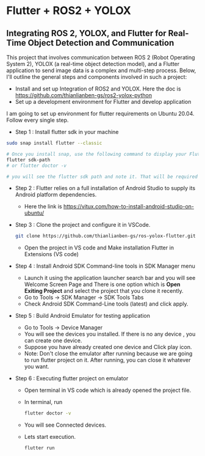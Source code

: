 # Flutter + ROS2 + YOLOX

## Integrating ROS 2, YOLOX, and Flutter for Real-Time Object Detection and Communication

This project that involves communication between ROS 2 (Robot Operating System 2), YOLOX (a real-time object detection model), and a Flutter application to send image data is a complex and multi-step process. Below, I'll outline the general steps and components involved in such a project:

- Install and set up Integration of ROS2 and YOLOX. Here the doc is https://github.com/thianlianben-gs/ros2-yolox-python
- Set up a development environment for Flutter and develop application

I am going to set up environment for flutter requirements on Ubuntu 20.04. Follow every single step.

- Step 1 : Install flutter sdk in your machine
```bash
sudo snap install flutter --classic

# Once you install snap, use the following command to display your Flutter SDK path:
flutter sdk-path
# or flutter doctor -v

# you will see the flutter sdk path and note it. That will be required latter.
```

- Step 2 : Flutter relies on a full installation of Android Studio to supply its Android platform dependencies.
  
  - Here the link is https://vitux.com/how-to-install-android-studio-on-ubuntu/
 
- Step 3 : Clone the project and configure it in VSCode.

  ```bash
  git clone https://github.com/thianlianben-gs/ros-yolox-flutter.git
  ```

  - Open the project in VS code and Make installation Flutter in Extensions (VS code)
 
- Step 4 : Install Android SDK Command-line tools in SDK Manager menu

  - Launch it using the application launcher search bar and you will see Welcome Screen Page and There is one option which is **Open Exiting Project** and select the project that you clone it recently.
  - Go to Tools -> SDK Manager -> SDK Tools Tabs
  - Check Android SDK Command-Line tools (latest) and click apply.

- Step 5 : Build Android Emulator for testing application

  - Go to Tools -> Device Manager
  - You will see the devices you installed. If there is no any device , you can create one device.
  - Suppose you have already created one device and Click play icon.
  - Note: Don't close the emulator after running because we are going to run flutter project on it. After running, you can close it whatever you want. 
 
- Step 6 : Executing flutter project on emulator

  - Open terminal in VS code which is already opened the project file.
  - In terminal, run
    
    ```bash
    flutter doctor -v
    ```
  - You will see Connected devices.
  - Lets start execution.

    ```bash
    flutter run
    ```
    
